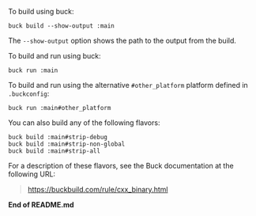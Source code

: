 
To build using buck:

    buck build --show-output :main

The `--show-output` option shows the path to the output from the build.

To build and run using buck:

    buck run :main

To build and run using the alternative `#other_platform` platform
defined in `.buckconfig`:

    buck run :main#other_platform

You can also build any of the following flavors:

    buck build :main#strip-debug
    buck build :main#strip-non-global
    buck build :main#strip-all

For a description of these flavors, see the Buck documentation at the
following URL:

>  <https://buckbuild.com/rule/cxx_binary.html>


**End of README.md**


